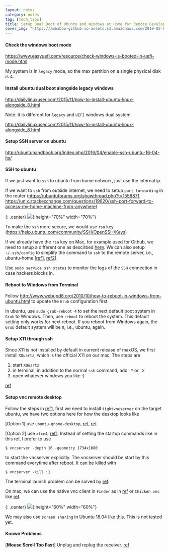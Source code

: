 ```yaml
---
layout: notes
category: notes
tag: [tech_tips]
title: Setup Dual Boot of Ubuntu and Windows at Home for Remote Development
cover_img: "https://ambaboo-github-io-assets.s3.amazonaws.com/2019-02-09-ubuntu-setup-cover.png"
---
```


#### Check the windows boot mode

<https://www.easyuefi.com/resource/check-windows-is-booted-in-uefi-mode.html>

My system is in `legacy` mode, so the max partition on a single physical disk is 4. 

#### Install ubuntu dual boot alongside legacy windows

<http://dailylinuxuser.com/2015/11/how-to-install-ubuntu-linux-alongside_8.html>

Note: it is different for `legacy` and `UEFI` windows dual system.

<http://dailylinuxuser.com/2015/11/how-to-install-ubuntu-linux-alongside_8.html>

#### Setup SSH server on ubuntu

<http://ubuntuhandbook.org/index.php/2016/04/enable-ssh-ubuntu-16-04-lts/>

#### SSH to ubuntu

If we just want to `ssh` to ubuntu from home network, just use the internal ip.

If we want to `ssh` from outside internet, we need to setup `port forwarding` in the router (<https://ubuntuforums.org/showthread.php?t=1558871>, <https://unix.stackexchange.com/questions/19620/ssh-port-forward-to-access-my-home-machine-from-anywhere>)

{: .center}
![](https://ambaboo-github-io-assets.s3.amazonaws.com/2019-02-09-ubuntu-setup-fig1.png){:height="70%" width="70%"}

To make the `ssh` more secure, we would use `rsa` key (<https://help.ubuntu.com/community/SSH/OpenSSH/Keys>)

If we already have the `rsa` key on Mac, for example used for Github, we need to setup a different one as descirbed [here](<https://security.stackexchange.com/questions/40050/best-practice-separate-ssh-key-per-host-and-user-vs-one-ssh-key-for-all-hos>). We can also setup `~/.ssh/config` to simplify the command to `ssh` to the remote server, i.e., ubuntu-home [[ref1](<https://gist.github.com/jexchan/2351996>), [ref2](<https://nerderati.com/2011/03/17/simplify-your-life-with-an-ssh-config-file/>)]. 

Use `sudo service ssh status` to monitor the logs of the `SSH` connection in case hackers blocks in.

#### Reboot to Windows from Terminal

Follow <http://www.webupd8.org/2010/10/how-to-reboot-in-windows-from-ubuntu.html> to update the `Grub` configuration first.

In ubuntu, use `sudo grub-reboot 4` to set the next default boot system in `Grub` to Windows. Then, use `reboot` to reboot the system. This default setting only works for next reboot. If you reboot from Windows again, the `Grub` default system will be `0`, i.e., ubuntu, again.

#### Setup X11 through ssh

Since X11 is not installed by default in current release of maxOS, we first install `XQuartz`, which is the official X11 on our mac. The steps are 

1. start `XQuartz`
2. in terminal, in addition to the normal `ssh` command, add `-Y` or `-X`
3. open whatever windows you like :)

[ref](https://uisapp2.iu.edu/confluence-prd/pages/viewpage.action?pageId=280461906)

#### Setup vnc remote desktop

Follow the steps in [ref1](https://www.digitalocean.com/community/tutorials/how-to-install-and-configure-vnc-on-ubuntu-14-04), first we need to install `tightvncserver` on the target ubuntu, we have two options here for how the desktop looks like

[Option 1] use `ubuntu-gnome-desktop`, [ref](https://www.digitalocean.com/community/questions/vnc-gray-screen-ubuntu-14-04), [ref](http://onkea.com/ubuntu-vnc-grey-screen/)

[Option 2] use `xfce4`, [ref1](https://www.digitalocean.com/community/tutorials/how-to-install-and-configure-vnc-on-ubuntu-14-04). Instead of setting the startup commands like in this ref, I prefer to use

```shell
$ vncserver -depth 16 -geometry 1734x1080
```

to start the vncserver explicitly. The vncserver should be start by this command everytime after reboot. It can be killed with 

```shell
$ vncserver -kill :1
```

The terminal launch problem can be solved by [ref](https://ubuntuforums.org/showthread.php?t=1894293).

On mac, we can use the native vnc client in `Finder` as in [ref](https://cat.pdx.edu/platforms/mac/remote-access/vnc-to-linux/) or `Chicken vnc` like [ref](https://kb.wisc.edu/cae/page.php?id=6245).

{: .center}
![](https://ambaboo-github-io-assets.s3.amazonaws.com/2019-02-09-ubuntu-setup-fig2.png){:height="60%" width="60%"}

We may also use `screen sharing` in Ubuntu 18.04 like [this](https://websiteforstudents.com/access-ubuntu-18-04-lts-beta-desktop-via-vnc-from-windows-machines/). This is not tested yet.

#### Known Problems

[**Mouse Scroll Too Fast**] Unplug and replug the receiver. [ref](https://askubuntu.com/questions/916647/how-to-fix-microsoft-mouse-scrolling-speed-on-ubuntu)